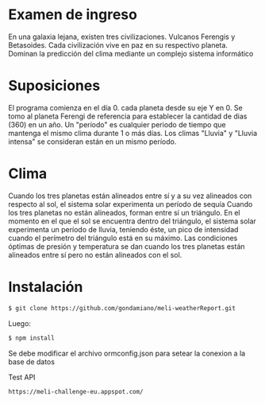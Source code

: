 # Examen de ingreso
En una galaxia lejana, existen tres civilizaciones. Vulcanos Ferengis y Betasoides. Cada civilización vive en paz en su respectivo planeta. Dominan la predicción del clima mediante un complejo sistema informático

# Suposiciones
El programa comienza en el día 0. cada planeta desde su eje Y en 0.
Se tomo al planeta Ferengi de referencia para establecer la cantidad de dias (360) en un año.
Un "período" es cualquier periodo de tiempo que mantenga el mismo clima durante 1 o más días.
Los climas "Lluvia" y "Lluvia intensa" se consideran están en un mismo período.

# Clima
Cuando los tres planetas están alineados entre sí y a su vez alineados con respecto al sol, el sistema solar experimenta un período de sequía
Cuando los tres planetas no están alineados, forman entre sí un triángulo.
En el momento en el que el sol se encuentra dentro del triángulo, el sistema solar experimenta un período de lluvia, teniendo éste, un pico de intensidad cuando el perímetro del triángulo está en su máximo.
Las condiciones óptimas de presión y temperatura se dan cuando los tres planetas están alineados entre sí pero no están alineados con el sol.
# Instalación

```sh
$ git clone https://github.com/gondamiano/meli-weatherReport.git
```
Luego:

```sh
$ npm install
```

Se debe modificar el archivo ormconfig.json para setear la conexion a la base de datos

Test API

```sh
https://meli-challenge-eu.appspot.com/
```
